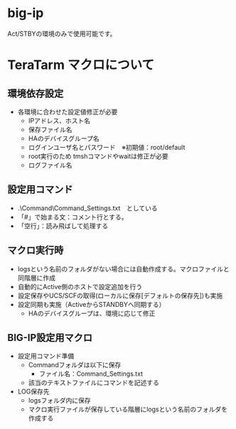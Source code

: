 # big-ip
Act/STBYの環境のみで使用可能です。

# TeraTarm マクロについて
## 環境依存設定
- 各環境に合わせた設定値修正が必要
    - IPアドレス、ホスト名
    - 保存ファイル名
    - HAのデバイスグループ名
    - ログインユーザ名とパスワード　※初期値：root/default
    - root実行のため tmshコマンドやwaitは修正が必要
    - ログファイル名

## 設定用コマンド
- .\Command\Command_Settings.txt　としている
- 「#」で始まる文：コメント行とする。
- 「空行」：読み飛ばして処理する

## マクロ実行時
- logsという名前のフォルダがない場合には自動作成する。マクロファイルと同階層に作成
- 自動的にActive側のホストで設定追加を行う
- 設定保存やUCS/SCFの取得(ローカルに保存[デフォルトの保存先])も実施
- 設定同期も実施（ActiveからSTANDBYへ同期する）
    - HAのデバイスグループは、環境に応じて修正

## BIG-IP設定用マクロ
- 設定用コマンド準備
    - Commandフォルダは以下に保存
        - ファイル名：Command_Settings.txt
    - 該当のテキストファイルにコマンドを記述する
- LOG保存先
    - logsフォルダ内に保存
    - マクロ実行ファイルが保存している階層にlogsという名前のフォルダを作成する
